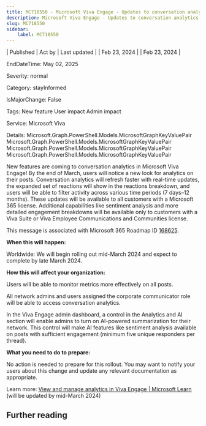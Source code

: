 ```yaml
---
title: MC718550 - Microsoft Viva Engage - Updates to conversation analytics
description: Microsoft Viva Engage - Updates to conversation analytics
slug: MC718550
sidebar:
    label: MC718550
---
```



| Published | Act by | Last updated |
| Feb 23, 2024 |  | Feb 23, 2024 |

EndDateTime: May 02, 2025

Severity: normal

Category: stayInformed

IsMajorChange: False

Tags: New feature User impact Admin impact

Service: Microsoft Viva

Details: Microsoft.Graph.PowerShell.Models.MicrosoftGraphKeyValuePair Microsoft.Graph.PowerShell.Models.MicrosoftGraphKeyValuePair Microsoft.Graph.PowerShell.Models.MicrosoftGraphKeyValuePair Microsoft.Graph.PowerShell.Models.MicrosoftGraphKeyValuePair

<p>New features are coming to conversation analytics in Microsoft Viva Engage! By the end of March, users will notice a new look for analytics on their posts. Conversation analytics will refresh faster with real-time updates, the expanded set of reactions will show in the reactions breakdown, and users will be able to filter activity across various time periods (7 days–12 months).  These updates will be available to all customers with a Microsoft 365 license. Additional capabilities like sentiment analysis and more detailed engagement breakdowns will be available only to customers with a Viva Suite or Viva Employee Communications and Communities license.<br></p><p>This message is associated with Microsoft 365 Roadmap ID <a href="https://www.microsoft.com/microsoft-365/roadmap?filters=&amp;searchterms=168625" target="_blank">168625</a>.</p><p><b>When this will happen:</b> 
</p><p>Worldwide: We will begin rolling out mid-March 2024 and expect to complete by late March 2024.&nbsp;<br></p><p><b>How this will affect your organization:</b><br></p><p>Users will be able to monitor metrics more effectively on all posts. </p><p>All network admins and users assigned the corporate communicator role will be able to access conversation analytics.<br></p><p>In the Viva Engage admin dashboard, a control in the Analytics and AI section will enable admins to turn on AI-powered summarization for their network. This control will make AI features like sentiment analysis available on posts with sufficient engagement (minimum five unique responders per thread). 
</p><p><b>What you need to do to prepare:</b> 
</p><p>No action is needed to prepare for this rollout. You may want to notify your users about this change and update any relevant documentation as appropriate.</p><p>Learn more: <a href="https://learn.microsoft.com//Viva/engage/analytics" target="_blank">View and manage analytics in Viva Engage | Microsoft Learn</a> (will be updated by mid-March 2024)</p>

## Further reading
